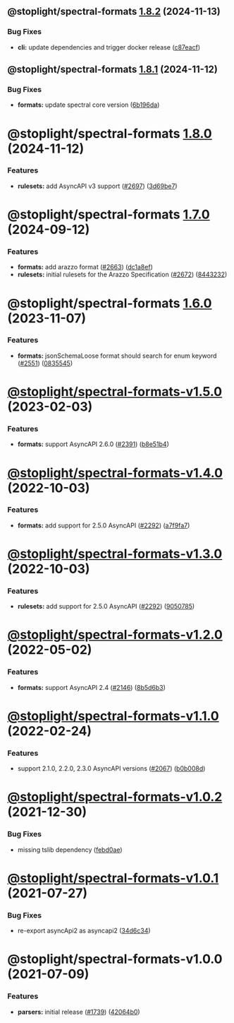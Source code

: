 ## @stoplight/spectral-formats [1.8.2](https://github.com/stoplightio/spectral/compare/@stoplight/spectral-formats-1.8.1...@stoplight/spectral-formats-1.8.2) (2024-11-13)


### Bug Fixes

* **cli:** update dependencies and trigger docker release ([c87eacf](https://github.com/stoplightio/spectral/commit/c87eacff7c6d97ec139cc66623e4b0b27158a0cc))

## @stoplight/spectral-formats [1.8.1](https://github.com/stoplightio/spectral/compare/@stoplight/spectral-formats-1.8.0...@stoplight/spectral-formats-1.8.1) (2024-11-12)


### Bug Fixes

* **formats:** update spectral core version ([6b196da](https://github.com/stoplightio/spectral/commit/6b196dac0a91f433aaf8cff3bbf889f23c31b0ab))

# @stoplight/spectral-formats [1.8.0](https://github.com/stoplightio/spectral/compare/@stoplight/spectral-formats-1.7.0...@stoplight/spectral-formats-1.8.0) (2024-11-12)


### Features

* **rulesets:** add AsyncAPI v3 support ([#2697](https://github.com/stoplightio/spectral/issues/2697)) ([3d69be7](https://github.com/stoplightio/spectral/commit/3d69be7058e8f25f0697b69fd8317a2aefe313c1))

# @stoplight/spectral-formats [1.7.0](https://github.com/stoplightio/spectral/compare/@stoplight/spectral-formats-1.6.0...@stoplight/spectral-formats-1.7.0) (2024-09-12)


### Features

* **formats:** add arazzo format ([#2663](https://github.com/stoplightio/spectral/issues/2663)) ([dc1a8ef](https://github.com/stoplightio/spectral/commit/dc1a8ef003e198ab9943bf50ee17cd64ca2b6307))
* **rulesets:** initial rulesets for the Arazzo Specification ([#2672](https://github.com/stoplightio/spectral/issues/2672)) ([8443232](https://github.com/stoplightio/spectral/commit/84432325cd9eb87c4ce32897bd4a23e83aabb856))

# @stoplight/spectral-formats [1.6.0](https://github.com/stoplightio/spectral/compare/@stoplight/spectral-formats-v1.5.0...@stoplight/spectral-formats-1.6.0) (2023-11-07)


### Features

* **formats:** jsonSchemaLoose format should search for enum keyword ([#2551](https://github.com/stoplightio/spectral/issues/2551)) ([0835545](https://github.com/stoplightio/spectral/commit/0835545f0b43e7995720bb8a455808f76ef69483))

# [@stoplight/spectral-formats-v1.5.0](https://github.com/stoplightio/spectral/compare/@stoplight/spectral-formats-v1.4.0...@stoplight/spectral-formats-v1.5.0) (2023-02-03)


### Features

* **formats:** support AsyncAPI 2.6.0 ([#2391](https://github.com/stoplightio/spectral/issues/2391)) ([b8e51b4](https://github.com/stoplightio/spectral/commit/b8e51b487e0667908d8148b818007026722cacb7))

# [@stoplight/spectral-formats-v1.4.0](https://github.com/stoplightio/spectral/compare/@stoplight/spectral-formats-v1.3.0...@stoplight/spectral-formats-v1.4.0) (2022-10-03)


### Features

* **formats:** add support for 2.5.0 AsyncAPI ([#2292](https://github.com/stoplightio/spectral/issues/2292)) ([a7f9fa7](https://github.com/stoplightio/spectral/commit/a7f9fa72b80b0327fb1fca6e4ee84f9878618f4e))

# [@stoplight/spectral-formats-v1.3.0](https://github.com/stoplightio/spectral/compare/@stoplight/spectral-formats-v1.2.0...@stoplight/spectral-formats-v1.3.0) (2022-10-03)


### Features

* **rulesets:** add support for 2.5.0 AsyncAPI ([#2292](https://github.com/stoplightio/spectral/issues/2292)) ([9050785](https://github.com/stoplightio/spectral/commit/90507856be44ae3538c214b12ca9ed242e4db64b))

# [@stoplight/spectral-formats-v1.2.0](https://github.com/stoplightio/spectral/compare/@stoplight/spectral-formats-v1.1.0...@stoplight/spectral-formats-v1.2.0) (2022-05-02)


### Features

* **formats:** support AsyncAPI 2.4 ([#2146](https://github.com/stoplightio/spectral/issues/2146)) ([8b5d6b3](https://github.com/stoplightio/spectral/commit/8b5d6b3f91777f2370fd02eecb44f72078e55f01))

# [@stoplight/spectral-formats-v1.1.0](https://github.com/stoplightio/spectral/compare/@stoplight/spectral-formats-v1.0.2...@stoplight/spectral-formats-v1.1.0) (2022-02-24)

### Features

- support 2.1.0, 2.2.0, 2.3.0 AsyncAPI versions ([#2067](https://github.com/stoplightio/spectral/issues/2067)) ([b0b008d](https://github.com/stoplightio/spectral/commit/b0b008d65794df177dbfe7d9589c90d541c2794d))

# [@stoplight/spectral-formats-v1.0.2](https://github.com/stoplightio/spectral/compare/@stoplight/spectral-formats-v1.0.1...@stoplight/spectral-formats-v1.0.2) (2021-12-30)

### Bug Fixes

- missing tslib dependency ([febd0ae](https://github.com/stoplightio/spectral/commit/febd0aee044b481950a7773c21f6e4f686f1768f))

# [@stoplight/spectral-formats-v1.0.1](https://github.com/stoplightio/spectral/compare/@stoplight/spectral-formats-v1.0.0...@stoplight/spectral-formats-v1.0.1) (2021-07-27)

### Bug Fixes

- re-export asyncApi2 as asyncapi2 ([34d6c34](https://github.com/stoplightio/spectral/commit/34d6c342f09386a832cb781dfa2ef3dec85a808a))

# @stoplight/spectral-formats-v1.0.0 (2021-07-09)

### Features

- **parsers:** initial release ([#1739](https://github.com/stoplightio/spectral/issues/1739)) ([42064b0](https://github.com/stoplightio/spectral/commit/42064b04887616e863f2da27cd19b4cdcc35c0a3))
